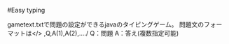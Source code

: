 #Easy typing

gametext.txtで問題の設定ができるjavaのタイピングゲーム。
問題文のフォーマットは</>
,Q,A(1),A(2),..../
Q：問題
A：答え(複数指定可能)
